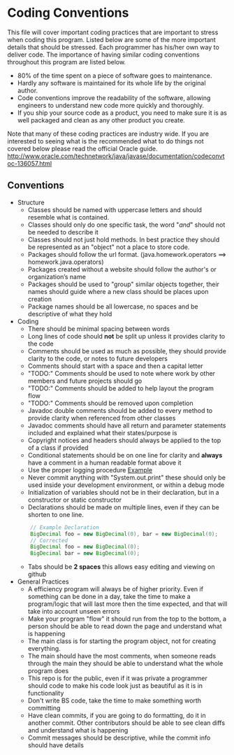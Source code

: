 Coding Conventions
==================

This file will cover important coding practices that are important to stress when coding this program. Listed below are some of the more important details that should be stressed. Each programmer has his/her own way to deliver code. The importance of having similar coding conventions throughout this program are listed below.

  - 80% of the time spent on a piece of software goes to maintenance.
  - Hardly any software is maintained for its whole life by the original author.
  - Code conventions improve the readability of the software, allowing engineers to understand new code more quickly and thoroughly.
  - If you ship your source code as a product, you need to make sure it is as well packaged and clean as any other product you create.

Note that many of these coding practices are industry wide. If you are interested to seeing what is the recommended what to do things not covered below please read the official Oracle guide. http://www.oracle.com/technetwork/java/javase/documentation/codeconvtoc-136057.html

Conventions
--------------

* Structure
    * Classes should be named with uppercase letters and should resemble what is contained.
    * Classes should only do one specific task, the word "*and*" should not be needed to describe it
    * Classes should not just hold methods. In best practice they should be represented as an "object" not a place to store code.
    * Packages should follow the url format. (java.homework.operators  ==> homework.java.operators)
    * Packages created without a website should follow the author's or organization’s name
    * Packages should be used to "group" similar objects together, their names should guide where a new class should be places upon creation
    * Package names should be all lowercase, no spaces and be descriptive of what they hold
* Coding
    * There should be minimal spacing between words
    * Long lines of code should **not** be split up unless it provides clarity to the code
    * Comments should be used as much as possible, they should provide clarity to the code, or notes to future developers
    * Comments should start with a space and then a capital letter
    * "TODO:" Comments should be used to note where work by other members and future projects should go
    * "TODO:" Comments should be added to help layout the program flow
    * "TODO:" Comments should be removed upon completion
    * Javadoc double comments should be added to every method to provide clarity when referenced from other classes
    * Javadoc comments should have all return and parameter statements included and explained what their states/purpose is
    * Copyright notices and headers should always be applied to the top of a class if provided
    * Conditional statements should be on one line for clarity and **always** have a comment in a human readable format above it
    * Use the proper logging procedure [Example](http://stackoverflow.com/questions/906233/logging-in-java-and-in-general-best-practices)
    * Never commit anything with "System.out.print" these should only be used inside your development environment, or within a debug mode
    * Initialization of variables should not be in their declaration, but in a constructor or static constructor
    * Declarations should be made on multiple lines, even if they can be shorten to one line. 
    ```java
        // Example Declaration
        BigDecimal foo = new BigDecimal(0), bar = new BigDecimal(0);
        // Corrected
        BigDecimal foo = new BigDecimal(0);
        BigDecimal bar = new BigDecimal(0);
    ```
    * Tabs should be **2 spaces** this allows easy editing and viewing on github
* General Practices
    * A efficiency program will always be of higher priority. Even if something can be done in a day, take the time to make a program/logic that will last more then the time expected, and that will take into account unseen errors
    * Make your program "flow" it should run from the top to the bottom, a person should be able to read down the page and understand what is happening
    * The main class is for starting the program object, not for creating everything.
    * The main should have the most comments, when someone reads through the main they should be able to understand what the whole program does
    * This repo is for the public, even if it was private a programmer should code to make his code look just as beautiful as it is in functionality
    * Don't write BS code, take the time to make something worth committing
    * Have clean commits, if you are going to do formatting, do it in another commit. Other contributors should be able to see clean diffs and understand what is happening
    * Commit messages should be descriptive, while the commit info should have details
